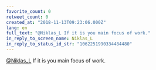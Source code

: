 ```yaml
---
favorite_count: 0
retweet_count: 0
created_at: "2018-11-13T09:23:06.000Z"
lang: en
full_text: "@Niklas_L If it is you main focus of work."
in_reply_to_screen_name: Niklas_L
in_reply_to_status_id_str: "1062251990334484480"
---
```


[@Niklas_L](https://twitter.com/Niklas_L) If it is you main focus of work.
